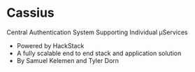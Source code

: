 # Cassius
Central Authentication System Supporting Individual μServices


* Powered by HackStack 
* A fully scalable end to end stack and application solution
* By Samuel Kelemen and Tyler Dorn
